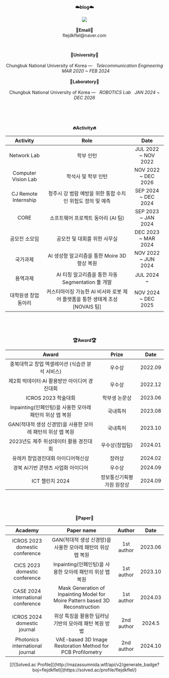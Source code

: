 <p align="center">
    <Strong>☁️blog☁️</Strong><br><br>
    <a href="https://input-thinking-output.tistory.com/" target="_blank"><img src="https://img.shields.io/badge/Tistory-535D6C?style=flat-square&logo=Tistory&logoColor=white"/></a>
    <br><br>
<Strong>📧Email📧</Strong><br>flejdkflel@naver.com<br>
</p>
<br>
<p align="center">
<Strong>🏫University🏫</Strong><br><br>
Chungbuk National University of Korea —  &nbsp; <em>Telecommunication Engineering &nbsp;   MAR  2020 ~ FEB  2024</em>
<br><br>
<Strong>🏫Laboratory🏫</Strong><br><br>
Chungbuk National University of Korea —  &nbsp; <em>ROBOTICS Lab &nbsp;   JAN  2024 ~ DEC  2026</em>
</p>   
<br>
<div align="center">
<p align="center">
<br><br>
<Strong>🔥Activity🔥</Strong><br>

|Activity|Role|Date|
|:---:|:---:|:---:|
|Network Lab|학부 인턴|JUL 2022 ~ NOV 2022|
|Computer Vision Lab|학석사 및 학부 인턴|NOV 2022 ~ DEC 2026|
|CJ Remote Internship|청주시 강 범람 예방을 위한 통합 수치인 위험도 정의 및 예측|SEP 2024 ~ DEC 2024| 
|CORE|소프트웨어 프로젝트 동아리 (AI 팀)|SEP 2023 ~ JAN 2024|
|공모전 소모임|공모전 및 대회를 위한 사무실|DEC 2023 ~ MAR 2024|
|국가과제|AI 생성형 알고리즘을 통한 Moire 3D 형상 복원|NOV 2022 ~ JUN 2024|
|용역과제|AI 티칭 알고리즘을 통한 자동 Segmentation 툴 개발|JUL 2024 ~ |
|대학원생 창업동아리|커스터마이징 가능한 AI 비서와 로봇 제어 플랫폼을 통한 생태계 조성 [NOVAIS 팀]|NOV 2024 ~ DEC 2025|
</p>
<br>
<br><br>
<p align="center">
<Strong>🏆Award🏆</Strong><br>

|Award|Prize|Date|
|:---:|:---:|:---:|
|충북대학교 창업 엑셀레이션 (식습관 분석 서비스)|우수상|2022.09|
|제2회 빅데이터·AI 활용방안 아이디어 경진대회|우수상|2022.12|
|ICROS 2023 학술대회|학부생 논문상|2023.06|
|Inpainting(인페인팅)을 사용한 모아레 패턴의 위상 맵 복원|국내특허|2023.08|
|GAN(적대적 생성 신경망)을 사용한 모아레 패턴의 위상 맵 복원|국내특허|2023.10|
|2023년도 제주 위성데이터 활용 경진대회|우수상(창업팀)|2024.01|
|유레카 창업경진대회 아이디어혁신상|장려상|2024.02|
|경북 AI기반 콘텐츠 사업화 아이디어|우수상|2024.09|
|ICT 챌린지 2024|정보통신기획평가원 원장상|2024.09|

</p>   
<br><br>
<br>

<p align="center">
<Strong>📖Paper📖</Strong><br>

|Academy|Paper name|Author|Date|
|:---:|:---:|:---:|:---:|
|ICROS 2023 domestic conference|GAN(적대적 생성 신경망)을 사용한 모아레 패턴의 위상 맵 복원|1st author|2023.06|
|CICS 2023 domestic conference|Inpainting(인페인팅)을 사용한 모아레 패턴의 위상 맵 복원|1st author|2023.10|
|CASE 2024 international conference|Mask Generation of Inpainting Model for Moire Pattern based 3D Reconstruction|1st author|2024.03|
|ICROS 2024 domestic journal|위상 특징을 활용한 딥러닝 기반의 모아레 패턴 복원 방법|2nd author|2024.5|
|Photonics international journal|VAE-based 3D Image Restoration Method for PCB Profilometry|2nd author|2024.10|

</p>        
[[![Solved.ac Profile][(http://mazassumnida.wtf/api/v2/generate_badge?boj=flejdkflel)](https://solved.ac/profile/flejdkflel/)
